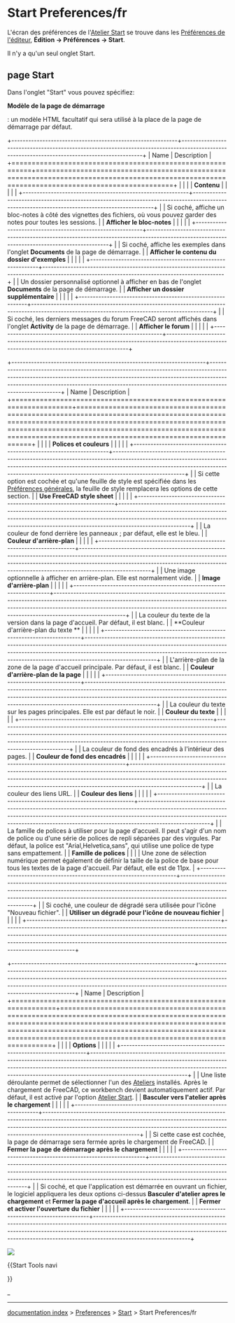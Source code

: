 # Start Preferences/fr
L\'écran des préférences de l\'[Atelier Start](Start_Workbench.md) se trouve dans les [Préférences de l\'éditeur](Preferences_Editor/fr.md), **Édition → Préférences → Start**.

Il n\'y a qu\'un seul onglet Start.

## page Start 

Dans l\'onglet \"Start\" vous pouvez spécifiez:


**Modèle de la page de démarrage**

: un modèle HTML facultatif qui sera utilisé à la place de la page de démarrage par défaut.

+-----------------------------------------------------------+----------------------------------------------------------------------------------------------------------------------------------------------+
| Name                                                      | Description                                                                                                                                  |
+===========================================================+==============================================================================================================================================+
|                                            |                                                                                                                                              |
| **Contenu**                                      |                                                                                                                                              |
|                                                        |                                                                                                                                              |
+-----------------------------------------------------------+----------------------------------------------------------------------------------------------------------------------------------------------+
|                                            | Si coché, affiche un bloc-notes à côté des vignettes des fichiers, où vous pouvez garder des notes pour toutes les sessions.                 |
| **Afficher le bloc-notes**                    |                                                                                                                                              |
|                                                        |                                                                                                                                              |
+-----------------------------------------------------------+----------------------------------------------------------------------------------------------------------------------------------------------+
|                                            | Si coché, affiche les exemples dans l\'onglet **Documents** de la page de démarrage.                                  |
| **Afficher le contenu du dossier d'exemples** |                                                                                                                                              |
|                                                        |                                                                                                                                              |
+-----------------------------------------------------------+----------------------------------------------------------------------------------------------------------------------------------------------+
|                                            | Un dossier personnalisé optionnel à afficher en bas de l\'onglet **Documents** de la page de démarrage.               |
| **Afficher un dossier supplémentaire**        |                                                                                                                                              |
|                                                        |                                                                                                                                              |
+-----------------------------------------------------------+----------------------------------------------------------------------------------------------------------------------------------------------+
|                                            | Si coché, les derniers messages du forum FreeCAD seront affichés dans l\'onglet **Activity** de la page de démarrage. |
| **Afficher le forum**                         |                                                                                                                                              |
|                                                        |                                                                                                                                              |
+-----------------------------------------------------------+----------------------------------------------------------------------------------------------------------------------------------------------+

+---------------------------------------------------------------------+-------------------------------------------------------------------------------------------------------------------------------------------------------------------------------------------------------------------------------------------------------------------+
| Name                                                                | Description                                                                                                                                                                                                                                                       |
+=====================================================================+===================================================================================================================================================================================================================================================================+
|                                                      |                                                                                                                                                                                                                                                                   |
| **Polices et couleurs**                                    |                                                                                                                                                                                                                                                                   |
|                                                                  |                                                                                                                                                                                                                                                                   |
+---------------------------------------------------------------------+-------------------------------------------------------------------------------------------------------------------------------------------------------------------------------------------------------------------------------------------------------------------+
|                                                      | Si cette option est cochée et qu\'une feuille de style est spécifiée dans les [Préférences générales](Preferences_Editor/fr.md), la feuille de style remplacera les options de cette section.                                                             |
| **Use FreeCAD style sheet**                             |                                                                                                                                                                                                                                                                   |
|                                                                  |                                                                                                                                                                                                                                                                   |
+---------------------------------------------------------------------+-------------------------------------------------------------------------------------------------------------------------------------------------------------------------------------------------------------------------------------------------------------------+
|                                                      | La couleur de fond derrière les panneaux ; par défaut, elle est le bleu.                                                                                                                                                                                          |
| **Couleur d'arrière-plan**                              |                                                                                                                                                                                                                                                                   |
|                                                                  |                                                                                                                                                                                                                                                                   |
+---------------------------------------------------------------------+-------------------------------------------------------------------------------------------------------------------------------------------------------------------------------------------------------------------------------------------------------------------+
|                                                      | Une image optionnelle à afficher en arrière-plan. Elle est normalement vide.                                                                                                                                                                                      |
| **Image d'arrière-plan**                                |                                                                                                                                                                                                                                                                   |
|                                                                  |                                                                                                                                                                                                                                                                   |
+---------------------------------------------------------------------+-------------------------------------------------------------------------------------------------------------------------------------------------------------------------------------------------------------------------------------------------------------------+
|                                                      | La couleur du texte de la version dans la page d\'accueil. Par défaut, il est blanc.                                                                                                                                                                              |
| **Couleur d'arrière-plan du texte **                    |                                                                                                                                                                                                                                                                   |
|                                                                  |                                                                                                                                                                                                                                                                   |
+---------------------------------------------------------------------+-------------------------------------------------------------------------------------------------------------------------------------------------------------------------------------------------------------------------------------------------------------------+
|                                                      | L\'arrière-plan de la zone de la page d\'accueil principale. Par défaut, il est blanc.                                                                                                                                                                            |
| **Couleur d'arrière-plan de la page**                   |                                                                                                                                                                                                                                                                   |
|                                                                  |                                                                                                                                                                                                                                                                   |
+---------------------------------------------------------------------+-------------------------------------------------------------------------------------------------------------------------------------------------------------------------------------------------------------------------------------------------------------------+
|                                                      | La couleur du texte sur les pages principales. Elle est par défaut le noir.                                                                                                                                                                                       |
| **Couleur du texte**                                    |                                                                                                                                                                                                                                                                   |
|                                                                  |                                                                                                                                                                                                                                                                   |
+---------------------------------------------------------------------+-------------------------------------------------------------------------------------------------------------------------------------------------------------------------------------------------------------------------------------------------------------------+
|                                                      | La couleur de fond des encadrés à l\'intérieur des pages.                                                                                                                                                                                                         |
| **Couleur de fond des encadrés**                        |                                                                                                                                                                                                                                                                   |
|                                                                  |                                                                                                                                                                                                                                                                   |
+---------------------------------------------------------------------+-------------------------------------------------------------------------------------------------------------------------------------------------------------------------------------------------------------------------------------------------------------------+
|                                                      | La couleur des liens URL.                                                                                                                                                                                                                                         |
| **Couleur des liens**                                   |                                                                                                                                                                                                                                                                   |
|                                                                  |                                                                                                                                                                                                                                                                   |
+---------------------------------------------------------------------+-------------------------------------------------------------------------------------------------------------------------------------------------------------------------------------------------------------------------------------------------------------------+
|                                                      | La famille de polices à utiliser pour la page d\'accueil. Il peut s\'agir d\'un nom de police ou d\'une série de polices de repli séparées par des virgules. Par défaut, la police est \"Arial,Helvetica,sans\", qui utilise une police de type sans empattement. |
| **Famille de polices**                                  |                                                                                                                                                                                                                                                                   |
|                                                                  | Une zone de sélection numérique permet également de définir la taille de la police de base pour tous les textes de la page d\'accueil. Par défaut, elle est de 11px.                                                                                              |
+---------------------------------------------------------------------+-------------------------------------------------------------------------------------------------------------------------------------------------------------------------------------------------------------------------------------------------------------------+
|                                                      | Si coché, une couleur de dégradé sera utilisée pour l\'icône \"Nouveau fichier\".                                                                                                                                                                                 |
| **Utiliser un dégradé pour l'icône de nouveau fichier** |                                                                                                                                                                                                                                                                   |
|                                                                  |                                                                                                                                                                                                                                                                   |
+---------------------------------------------------------------------+-------------------------------------------------------------------------------------------------------------------------------------------------------------------------------------------------------------------------------------------------------------------+

+-----------------------------------------------------------------+----------------------------------------------------------------------------------------------------------------------------------------------------------------------------------------------------------------------------------------------------------------------------+
| Name                                                            | Description                                                                                                                                                                                                                                                                |
+=================================================================+============================================================================================================================================================================================================================================================================+
|                                                  |                                                                                                                                                                                                                                                                            |
| **Options**                                            |                                                                                                                                                                                                                                                                            |
|                                                              |                                                                                                                                                                                                                                                                            |
+-----------------------------------------------------------------+----------------------------------------------------------------------------------------------------------------------------------------------------------------------------------------------------------------------------------------------------------------------------+
|                                                  | Une liste déroulante permet de sélectionner l\'un des [Ateliers](Workbenches/fr.md) installés. Après le chargement de FreeCAD, ce workbench devient automatiquement actif. Par défaut, il est activé par l\'option [Atelier Start](Start_Workbench/fr.md). |
| **Basculer vers l'atelier après le chargement**     |                                                                                                                                                                                                                                                                            |
|                                                              |                                                                                                                                                                                                                                                                            |
+-----------------------------------------------------------------+----------------------------------------------------------------------------------------------------------------------------------------------------------------------------------------------------------------------------------------------------------------------------+
|                                                  | Si cette case est cochée, la page de démarrage sera fermée après le chargement de FreeCAD.                                                                                                                                                                                 |
| **Fermer la page de démarrage après le chargement** |                                                                                                                                                                                                                                                                            |
|                                                              |                                                                                                                                                                                                                                                                            |
+-----------------------------------------------------------------+----------------------------------------------------------------------------------------------------------------------------------------------------------------------------------------------------------------------------------------------------------------------------+
|                                                  | Si coché, et que l\'application est démarrée en ouvrant un fichier, le logiciel appliquera les deux options ci-dessus **Basculer d'atelier apres le chargement** et **Fermer la page d'accueil après le chargement**.  |
| **Fermer et activer l'ouverture du fichier**        |                                                                                                                                                                                                                                                                            |
|                                                              |                                                                                                                                                                                                                                                                            |
+-----------------------------------------------------------------+----------------------------------------------------------------------------------------------------------------------------------------------------------------------------------------------------------------------------------------------------------------------------+

![](images/Preference_Start_Tab_01.png )


{{Start Tools navi

}} 

_

---
[documentation index](../README.md) > [Preferences](Category_Preferences.md) > [Start](Start_Workbench.md) > Start Preferences/fr

